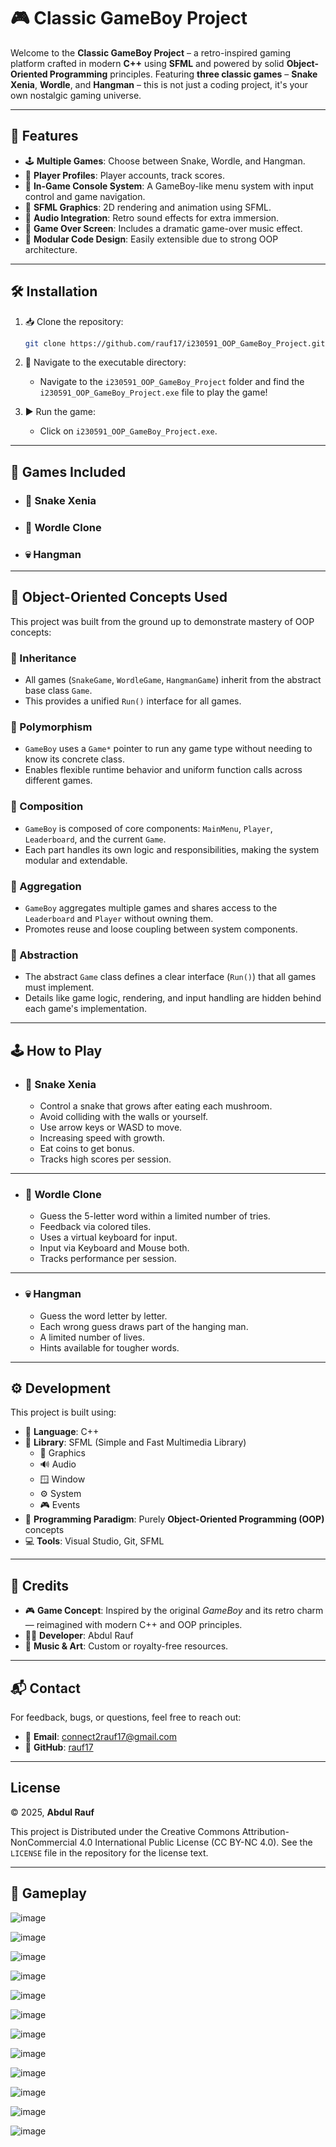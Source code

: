 # 🎮 Classic GameBoy Project

Welcome to the **Classic GameBoy Project** – a retro-inspired gaming platform crafted in modern **C++** using **SFML** and powered by solid **Object-Oriented Programming** principles. Featuring **three classic games** – **Snake Xenia**, **Wordle**, and **Hangman** – this is not just a coding project, it's your own nostalgic gaming universe.

---

## 🎯 Features

- 🕹️ **Multiple Games**: Choose between Snake, Wordle, and Hangman.
- 👤 **Player Profiles**: Player accounts, track scores.
- 📱 **In-Game Console System**: A GameBoy-like menu system with input control and game navigation.
- 🎨 **SFML Graphics**: 2D rendering and animation using SFML.
- 🎼 **Audio Integration**: Retro sound effects for extra immersion.
- 🎵 **Game Over Screen**: Includes a dramatic game-over music effect.
- 🧠 **Modular Code Design**: Easily extensible due to strong OOP architecture.

---

## 🛠️ Installation

1. 📥 Clone the repository:
   ```bash
   git clone https://github.com/rauf17/i230591_OOP_GameBoy_Project.git
   ```

2. 📂 Navigate to the executable directory:
   - Navigate to the `i230591_OOP_GameBoy_Project` folder and find the `i230591_OOP_GameBoy_Project.exe` file to play the game!
   

3. ▶️ Run the game:
   - Click on `i230591_OOP_GameBoy_Project.exe`.

---

## 🧰 Games Included

- ### 🐍 Snake Xenia

- ### 🧩 Wordle Clone

- ###  💀 Hangman 
---

## 🧱 Object-Oriented Concepts Used

This project was built from the ground up to demonstrate mastery of OOP concepts:

### 🔁 Inheritance
- All games (`SnakeGame`, `WordleGame`, `HangmanGame`) inherit from the abstract base class `Game`.
- This provides a unified `Run()` interface for all games.

### 🔄 Polymorphism
- `GameBoy` uses a `Game*` pointer to run any game type without needing to know its concrete class.
- Enables flexible runtime behavior and uniform function calls across different games.

### 🔗 Composition
- `GameBoy` is composed of core components: `MainMenu`, `Player`, `Leaderboard`, and the current `Game`.
- Each part handles its own logic and responsibilities, making the system modular and extendable.

### 🧺 Aggregation
- `GameBoy` aggregates multiple games and shares access to the `Leaderboard` and `Player` without owning them.
- Promotes reuse and loose coupling between system components.

### 🧊 Abstraction
- The abstract `Game` class defines a clear interface (`Run()`) that all games must implement.
- Details like game logic, rendering, and input handling are hidden behind each game's implementation.

---


## 🕹️ How to Play

- ### 🐍 Snake Xenia
  - Control a snake that grows after eating each mushroom.
  - Avoid colliding with the walls or yourself.
  - Use arrow keys or WASD to move.
  - Increasing speed with growth.
  - Eat coins to get bonus.
  - Tracks high scores per session.

---

- ### 🧩 Wordle Clone
  - Guess the 5-letter word within a limited number of tries.
  - Feedback via colored tiles.
  - Uses a virtual keyboard for input.
  - Input via Keyboard and Mouse both.
  - Tracks performance per session.

---

- ###  💀 Hangman
  - Guess the word letter by letter.
  - Each wrong guess draws part of the hanging man.
  - A limited number of lives.
  - Hints available for tougher words.

---

## ⚙️ Development

This project is built using:

- 💬 **Language**: C++
- 🧰 **Library**: SFML (Simple and Fast Multimedia Library)
  - 🎨 Graphics
  - 🔊 Audio
  - 🪟 Window
  - ⚙️ System
  - 🎮 Events
- 🧱 **Programming Paradigm**: Purely **Object-Oriented Programming (OOP)** concepts
- 💻 **Tools**: Visual Studio, Git, SFML

---

## 👥 Credits

- 🎮 **Game Concept**: Inspired by the original *GameBoy* and its retro charm — reimagined with modern C++ and OOP principles.
- 👨‍💻 **Developer**: Abdul Rauf  
- 🎼 **Music & Art**: Custom or royalty-free resources.

---

## 📬 Contact

For feedback, bugs, or questions, feel free to reach out:

- 📧 **Email**: connect2rauf17@gmail.com  
- 🐙 **GitHub**: [rauf17](https://github.com/rauf17)

---

## License

© 2025, **Abdul Rauf**  

This project is Distributed under the Creative Commons Attribution-NonCommercial 4.0 International Public License (CC BY-NC 4.0).
See the `LICENSE` file in the repository for the license text.

---

## 📸 Gameplay

![image](https://github.com/user-attachments/assets/48925ad1-44fb-4832-9d74-d97064cffccd)

![image](https://github.com/user-attachments/assets/d01c3932-de0a-4c9b-a8f0-2b563713e83d)

![image](https://github.com/user-attachments/assets/b68dd625-0f55-4078-89d7-ae7185d0add4)

![image](https://github.com/user-attachments/assets/32035750-f340-466f-8b2f-3de2ac62a3e9)

![image](https://github.com/user-attachments/assets/88ce87be-2904-4385-a1df-3bb4da2c21e9)

![image](https://github.com/user-attachments/assets/859d1d2a-9906-4e79-8301-fab230896684)

![image](https://github.com/user-attachments/assets/813495ac-bffe-4108-acf6-110b75eff189)

![image](https://github.com/user-attachments/assets/dd366008-b08e-47d3-86e5-40a630dbdfaf)

![image](https://github.com/user-attachments/assets/95430ab7-614a-49c7-b3b1-43216b7279ff)

![image](https://github.com/user-attachments/assets/3e1eafaa-19f9-4963-9594-bc187f4b31a8)

![image](https://github.com/user-attachments/assets/903fe5bc-9675-46aa-bd04-56e0445ed876)

![image](https://github.com/user-attachments/assets/aedcc3a5-c6c2-42e9-a1e4-986e4f870650)






